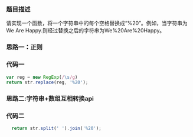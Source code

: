 ### 题目描述
请实现一个函数，将一个字符串中的每个空格替换成“%20”。例如，当字符串为We Are Happy.则经过替换之后的字符串为We%20Are%20Happy。

### 思路一：正则

### 代码一

```js
var reg = new RegExp(/\s/g)
return str.replace(reg, '%20');
```

### 思路二:字符串+数组互相转换api

### 代码二

```js
  return str.split(' ').join('%20');
```

